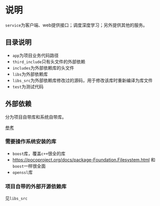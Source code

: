 <!--
 * @Date: 2019-08-10 16:11:54
 * @LastEditors: 余王亮
 * @LastEditTime: 2019-08-24 21:28:14
 -->
# 说明

`service`为客户端、web提供接口；调度深度学习；另外提供其他的服务。

## 目录说明

- `app`为项目业务代码路径
- `third_include`只有头文件的外部依赖
- `includes`为外部依赖库的头文件
- `libs`为外部依赖库
- `libs_src`为外部依赖库修改过的源码，用于修改该库时重新编译为库文件
- `test`为测试代码

## 外部依赖

分为项目自带库和系统自带库。

[参考](https://github.com/programthink/opensource/blob/master/libs/cpp.wiki#21)

### 需要操作系统安装的库

- `boost`库，覆盖`c++`很全的库
- https://pocoproject.org/docs/package-Foundation.Filesystem.html  和`boost`一样很全面
- `openssl`库

### 项目自带的外部开源依赖库

见`libs_src`